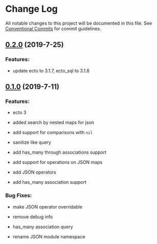 # Change Log

All notable changes to this project will be documented in this file.
See [Conventional Commits](Https://conventionalcommits.org) for commit guidelines.

<!-- changelog -->

## [0.2.0](https://github.com/edenlabllc/ecto_filter/compare/0.1.0...0.2.0) (2019-7-25)




### Features:

* update ecto to 3.1.7, ecto_sql to 3.1.6

## [0.1.0](https://github.com/edenlabllc/ecto_filter/compare/0.1.0...0.1.0) (2019-7-11)




### Features:

* ecto 3

* added search by nested maps for json

* add support for comparisons with `nil`

* sanitize like query

* add has_many through associations support

* add support for operations on JSON maps

* add JSON operators

* add has_many association support

### Bug Fixes:

* make JSON operator overridable

* remove debug info

* has_many association query

* rename JSON module namespace
